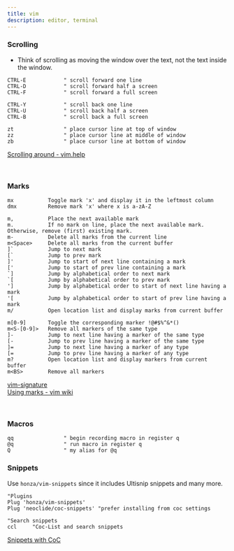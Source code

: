 ```yaml
---
title: vim
description: editor, terminal
---
```


### Scrolling

- Think of scrolling as moving the window over the text, not the text inside the window.

```vim
CTRL-E            " scroll forward one line
CTRL-D            " scroll forward half a screen
CTRL-F            " scroll forward a full screen

CTRL-Y            " scroll back one line
CTRL-U            " scroll back half a screen
CTRL-B            " scroll back a full screen

zt                " place cursor line at top of window
zz                " place cursor line at middle of window
zb                " place cursor line at bottom of window
```

[Scrolling around - vim.help](https://vim.help/03-moving-around#03.7)

<br />

### Marks


```vim
mx           Toggle mark 'x' and display it in the leftmost column
dmx          Remove mark 'x' where x is a-zA-Z

m,           Place the next available mark
m.           If no mark on line, place the next available mark. Otherwise, remove (first) existing mark.
m-           Delete all marks from the current line
m<Space>     Delete all marks from the current buffer
]`           Jump to next mark
[`           Jump to prev mark
]'           Jump to start of next line containing a mark
['           Jump to start of prev line containing a mark
`]           Jump by alphabetical order to next mark
`[           Jump by alphabetical order to prev mark
']           Jump by alphabetical order to start of next line having a mark
'[           Jump by alphabetical order to start of prev line having a mark
m/           Open location list and display marks from current buffer

m[0-9]       Toggle the corresponding marker !@#$%^&*()
m<S-[0-9]>   Remove all markers of the same type
]-           Jump to next line having a marker of the same type
[-           Jump to prev line having a marker of the same type
]=           Jump to next line having a marker of any type
[=           Jump to prev line having a marker of any type
m?           Open location list and display markers from current buffer
m<BS>        Remove all markers
```
[vim-signature](https://github.com/kshenoy/vim-signature)  
[Using marks - vim wiki](https://vim.fandom.com/wiki/Using_marks)

<br />

### Macros

```vim
qq                " begin recording macro in register q
@q                " run macro in register q
Q                 " my alias for @q
```

### Snippets

Use `honza/vim-snippets` since it includes Ultisnip snippets and many more.

```vim
"Plugins
Plug 'honza/vim-snippets'
Plug 'neoclide/coc-snippets' "prefer installing from coc settings

"Search snippets
ccl     "Coc-List and search snippets
```
[Snippets with CoC](https://www.chrisatmachine.com/Neovim/17-snippets/)

<br />
